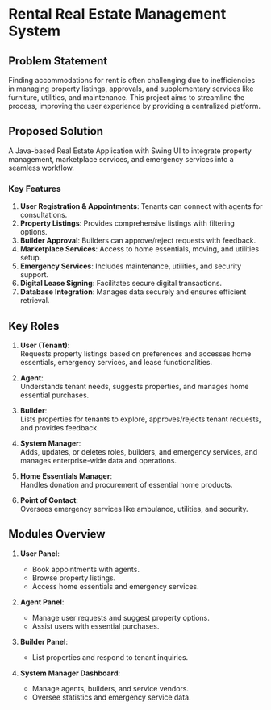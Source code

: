 # Rental Real Estate Management System

## Problem Statement
Finding accommodations for rent is often challenging due to inefficiencies in managing property listings, approvals, and supplementary services like furniture, utilities, and maintenance. This project aims to streamline the process, improving the user experience by providing a centralized platform.

## Proposed Solution
A Java-based Real Estate Application with Swing UI to integrate property management, marketplace services, and emergency services into a seamless workflow.

### Key Features
1. **User Registration & Appointments**: Tenants can connect with agents for consultations.
2. **Property Listings**: Provides comprehensive listings with filtering options.
3. **Builder Approval**: Builders can approve/reject requests with feedback.
4. **Marketplace Services**: Access to home essentials, moving, and utilities setup.
5. **Emergency Services**: Includes maintenance, utilities, and security support.
6. **Digital Lease Signing**: Facilitates secure digital transactions.
7. **Database Integration**: Manages data securely and ensures efficient retrieval.

## Key Roles
1. **User (Tenant)**:  
   Requests property listings based on preferences and accesses home essentials, emergency services, and lease functionalities.

2. **Agent**:  
   Understands tenant needs, suggests properties, and manages home essential purchases.

3. **Builder**:  
   Lists properties for tenants to explore, approves/rejects tenant requests, and provides feedback.

4. **System Manager**:  
   Adds, updates, or deletes roles, builders, and emergency services, and manages enterprise-wide data and operations.

5. **Home Essentials Manager**:  
   Handles donation and procurement of essential home products.

6. **Point of Contact**:  
   Oversees emergency services like ambulance, utilities, and security.

## Modules Overview
1. **User Panel**:
   - Book appointments with agents.
   - Browse property listings.
   - Access home essentials and emergency services.

2. **Agent Panel**:
   - Manage user requests and suggest property options.
   - Assist users with essential purchases.

3. **Builder Panel**:
   - List properties and respond to tenant inquiries.

4. **System Manager Dashboard**:
   - Manage agents, builders, and service vendors.
   - Oversee statistics and emergency service data.
